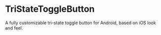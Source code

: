 # TriStateToggleButton
A fully customizable tri-state toggle button for Android, based on iOS look and feel.

